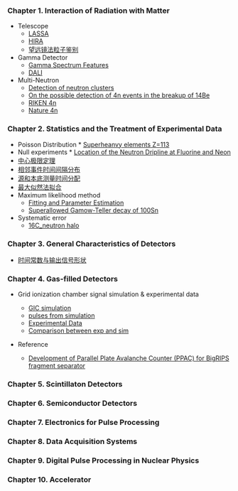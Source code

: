 
### Chapter 1. Interaction of Radiation with Matter

   * Telescope
     * [LASSA](https://zhihuanli.github.io/Experimental-Method-in-Nuclear-Physics/chapt1/ref/LASSA_telescope.pdf)
     * [HIRA](https://zhihuanli.github.io/Experimental-Method-in-Nuclear-Physics/chapt1/ref/HIRA_telescope.pdf)
     * [望远镜法粒子鉴别](https://zhihuanli.github.io/Experimental-Method-in-Nuclear-Physics/chapt1/telescope/telescope.html)
   * Gamma Detector
     * [Gamma Spectrum Features](https://zhihuanli.github.io/Experimental-Method-in-Nuclear-Physics/chapt1/ref/Gamma_Spectrum_Features.pdf)
     * [DALI](https://zhihuanli.github.io/Experimental-Method-in-Nuclear-Physics/chapt1/ref/DALI_array.pdf)
   * Multi-Neutron
     * [Detection of neutron clusters](https://zhihuanli.github.io/Experimental-Method-in-Nuclear-Physics/chapt1/ref/PhysRevC.65.044006_Detection_of_neutron_clusters.pdf)
     * [On the possible detection of 4n events in the breakup of 14Be](https://zhihuanli.github.io/Experimental-Method-in-Nuclear-Physics/chapt1/ref/On_the_possible_detection_of_4n_events_in_the_breakup_of_14Be.pdf)
     * [RIKEN 4n](https://zhihuanli.github.io/Experimental-Method-in-Nuclear-Physics/chapt1/ref/PhysRevLett.116.052501.pdf)
     * [Nature 4n](https://zhihuanli.github.io/Experimental-Method-in-Nuclear-Physics/chapt1/ref/s41586-022-04827-6.pdf)
    
### Chapter 2. Statistics and the Treatment of Experimental Data

* Poisson Distribution
       * [Superheanvy elements Z=113](https://zhihuanli.github.io/Experimental-Method-in-Nuclear-Physics/chapt2/ref/JPSJ103201.pdf)       
* Null experiments
       * [Location of the Neutron Dripline at Fluorine and Neon](https://zhihuanli.github.io/Experimental-Method-in-Nuclear-Physics/chapt2/ref/PhysRevLett.123.212501.pdf)      
* [中心极限定理](https://zhihuanli.github.io/Experimental-Method-in-Nuclear-Physics/chapt2/2.centerlimit.html)     
* [相邻事件时间间隔分布](https://zhihuanli.github.io/Experimental-Method-in-Nuclear-Physics/chapt2/2.distribution_of_time_intervals.html)     
* [源和本底测量时间分配](https://zhihuanli.github.io/Experimental-Method-in-Nuclear-Physics/chapt2/source_background.html)     
* [最大似然法拟合](https://zhihuanli.github.io/Experimental-Method-in-Nuclear-Physics/chapt2/ML_fit.html)     
* Maximum likelihood method
  * [Fitting and Parameter Estimation](https://twiki.cern.ch/twiki/pub/Main/ROOTRioTutorial/ROOT_Rio2015_Fitting.pdf)        
  * [Superallowed Gamow-Teller decay of 100Sn](https://zhihuanli.github.io/Experimental-Method-in-Nuclear-Physics/chapt2/ref/Nature_11116.pdf)       
* Systematic error
  * [16C_neutron halo](https://zhihuanli.github.io/Experimental-Method-in-Nuclear-Physics/chapt2/ref/NPA709.103.16C_halo.pdf) 

### Chapter 3. General Characteristics of Detectors

* [时间常数与输出信号形状](https://nbviewer.jupyter.org/github/pkuNucexp/experimental-methods/blob/master/chapt3/time%20constant%20RC.ipynb)
        
### Chapter 4. Gas-filled Detectors

* Grid ionization chamber signal simulation & experimental data
 
  - [GIC simulation](https://zhihuanli.github.io/Experimental-Method-in-Nuclear-Physics/chapt4/GIC/GIC_simulation.html)    
  - [pulses from simulation](https://zhihuanli.github.io/Experimental-Method-in-Nuclear-Physics/chapt4/GIC/Simulation_Pulses.html)    
  - [Experimental Data](https://zhihuanli.github.io/Experimental-Method-in-Nuclear-Physics/chapt4/GIC/Experimental_Data_Analysis.html)    
  - [Comparison between exp and sim](https://zhihuanli.github.io/Experimental-Method-in-Nuclear-Physics/chapt4/GIC/comparison_of_pulse_shapes.html)
    
* Reference
     * [Development of Parallel Plate Avalanche Counter (PPAC) for BigRIPS fragment separator](https://zhihuanli.github.io/Experimental-Method-in-Nuclear-Physics/chapt4/ref/PPAC.pdf)

### Chapter 5. Scintillaton Detectors

### Chapter 6. Semiconductor Detectors

### Chapter 7. Electronics for Pulse Processing

### Chapter 8. Data Acquisition Systems

### Chapter 9. Digital Pulse Processing in Nuclear Physics

### Chapter 10. Accelerator

